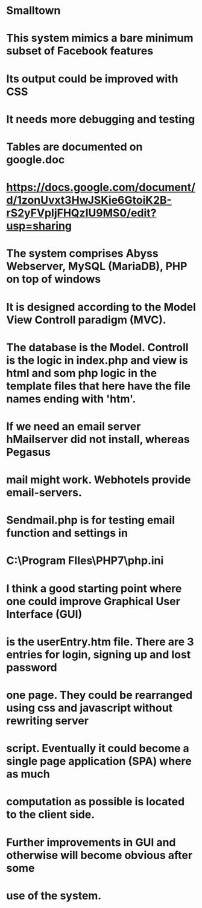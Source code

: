 # Smalltown
#
# This system mimics a bare minimum subset of Facebook features
# Its output could be improved with CSS
# It needs more debugging and testing
#
# Tables are documented on google.doc
# https://docs.google.com/document/d/1zonUvxt3HwJSKie6GtoiK2B-rS2yFVpIjFHQzIU9MS0/edit?usp=sharing
# 
# The system comprises Abyss Webserver, MySQL (MariaDB), PHP on top of windows
# 
# It is designed according to the Model View Controll paradigm (MVC). 
# The database is the Model. Controll is the logic in index.php and view is html and som php logic in the template files that here have the file names ending with 'htm'.
#
# If we need an email server hMailserver did not install, whereas Pegasus
# mail might work. Webhotels provide email-servers.
#
# Sendmail.php is for testing email function and settings in 
# C:\Program FIles\PHP7\php.ini
#
# I think a good starting point where one could improve Graphical User Interface (GUI)
# is the userEntry.htm file. There are 3 entries for login, signing up and lost password 
# one page. They could be rearranged using css and javascript without rewriting server
# script. Eventually it could become a single page application (SPA) where as much
# computation as possible is located to the client side.
#
#
# Further improvements in GUI and otherwise will become obvious after some
# use of the system. 
#